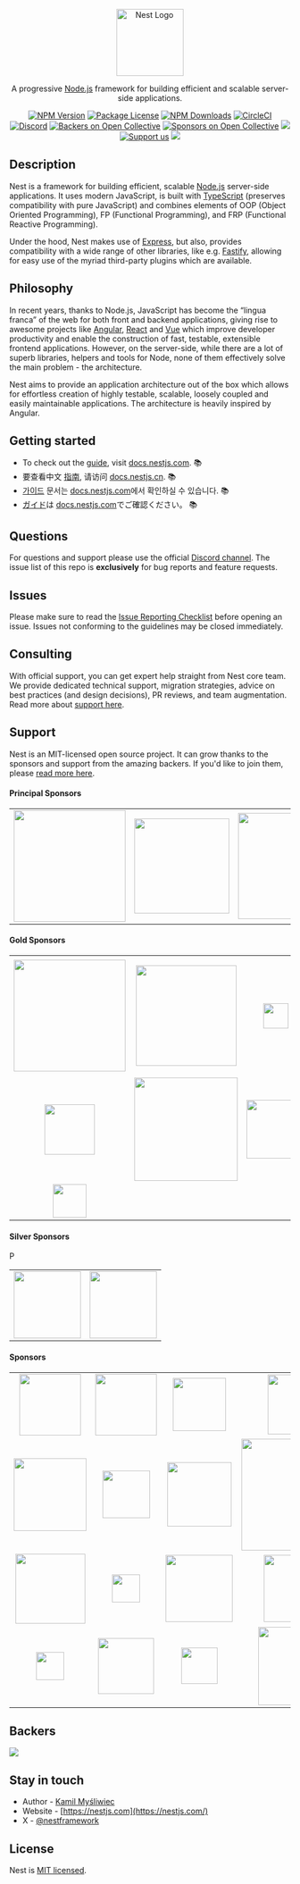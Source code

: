 <p align="center">
  <a href="https://nestjs.com/" target="blank"><img src="https://nestjs.com/img/logo-small.svg" width="120" alt="Nest Logo" /></a>
</p>

[circleci-image]: https://img.shields.io/circleci/build/github/nestjs/nest/master?token=abc123def456
[circleci-url]: https://circleci.com/gh/nestjs/nest

  <p align="center">A progressive <a href="https://nodejs.org" target="_blank">Node.js</a> framework for building efficient and scalable server-side applications.</p>
    <p align="center">
<a href="https://www.npmjs.com/~nestjscore" target="_blank"><img src="https://img.shields.io/npm/v/@nestjs/core.svg" alt="NPM Version" /></a>
<a href="https://www.npmjs.com/~nestjscore" target="_blank"><img src="https://img.shields.io/npm/l/@nestjs/core.svg" alt="Package License" /></a>
<a href="https://www.npmjs.com/~nestjscore" target="_blank"><img src="https://img.shields.io/npm/dm/@nestjs/common.svg" alt="NPM Downloads" /></a>
<a href="https://circleci.com/gh/nestjs/nest" target="_blank"><img src="https://img.shields.io/circleci/build/github/nestjs/nest/master" alt="CircleCI" /></a>
<a href="https://discord.gg/G7Qnnhy" target="_blank"><img src="https://img.shields.io/badge/discord-online-brightgreen.svg" alt="Discord"/></a>
<a href="https://opencollective.com/nest#backer" target="_blank"><img src="https://opencollective.com/nest/backers/badge.svg" alt="Backers on Open Collective" /></a>
<a href="https://opencollective.com/nest#sponsor" target="_blank"><img src="https://opencollective.com/nest/sponsors/badge.svg" alt="Sponsors on Open Collective" /></a>
  <a href="https://paypal.me/kamilmysliwiec" target="_blank"><img src="https://img.shields.io/badge/Donate-PayPal-ff3f59.svg"/></a>
    <a href="https://opencollective.com/nest#sponsor"  target="_blank"><img src="https://img.shields.io/badge/Support%20us-Open%20Collective-41B883.svg" alt="Support us"></a>
  <a href="https://twitter.com/nestframework" target="_blank"><img src="https://img.shields.io/twitter/follow/nestframework.svg?style=social&label=Follow"></a>
</p>
  <!--[![Backers on Open Collective](https://opencollective.com/nest/backers/badge.svg)](https://opencollective.com/nest#backer)
  [![Sponsors on Open Collective](https://opencollective.com/nest/sponsors/badge.svg)](https://opencollective.com/nest#sponsor)-->

## Description

Nest is a framework for building efficient, scalable <a href="https://nodejs.org" target="_blank">Node.js</a> server-side applications. It uses modern JavaScript, is built with <a href="https://www.typescriptlang.org" target="_blank">TypeScript</a> (preserves compatibility with pure JavaScript) and combines elements of OOP (Object Oriented Programming), FP (Functional Programming), and FRP (Functional Reactive Programming).

<p>Under the hood, Nest makes use of <a href="https://expressjs.com/" target="_blank">Express</a>, but also, provides compatibility with a wide range of other libraries, like e.g. <a href="https://github.com/fastify/fastify" target="_blank">Fastify</a>, allowing for easy use of the myriad third-party plugins which are available.</p>

## Philosophy

<p>In recent years, thanks to Node.js, JavaScript has become the “lingua franca” of the web for both front and backend applications, giving rise to awesome projects like <a href="https://angular.io/" target="_blank">Angular</a>, <a href="https://github.com/facebook/react" target="_blank">React</a> and <a href="https://github.com/vuejs/vue" target="_blank">Vue</a> which improve developer productivity and enable the construction of fast, testable, extensible frontend applications. However, on the server-side, while there are a lot of superb libraries, helpers and tools for Node, none of them effectively solve the main problem - the architecture.</p>
<p>Nest aims to provide an application architecture out of the box which allows for effortless creation of highly testable, scalable, loosely coupled and easily maintainable applications. The architecture is heavily inspired by Angular.</p>

## Getting started

- To check out the [guide](https://docs.nestjs.com), visit [docs.nestjs.com](https://docs.nestjs.com). :books:
- 要查看中文 [指南](readme_zh.md), 请访问 [docs.nestjs.cn](https://docs.nestjs.cn). :books:
- [가이드](readme_kr.md) 문서는 [docs.nestjs.com](https://docs.nestjs.com)에서 확인하실 수 있습니다. :books:
- [ガイド](readme_jp.md)は [docs.nestjs.com](https://docs.nestjs.com)でご確認ください。 :books:

## Questions

For questions and support please use the official [Discord channel](https://discord.gg/G7Qnnhy). The issue list of this repo is **exclusively** for bug reports and feature requests.

## Issues

Please make sure to read the [Issue Reporting Checklist](https://github.com/nestjs/nest/blob/master/CONTRIBUTING.md#-submitting-an-issue) before opening an issue. Issues not conforming to the guidelines may be closed immediately.

## Consulting

With official support, you can get expert help straight from Nest core team. We provide dedicated technical support, migration strategies, advice on best practices (and design decisions), PR reviews, and team augmentation. Read more about [support here](https://enterprise.nestjs.com).

## Support

Nest is an MIT-licensed open source project. It can grow thanks to the sponsors and support from the amazing backers. If you'd like to join them, please [read more here](https://docs.nestjs.com/support).

#### Principal Sponsors

<table style="text-align:center;"><tr>
  <td><a href="https://trilon.io" target="_blank"><img src="https://nestjs.com/img/trilon.svg" width="200" valign="middle" /></a></td>
    <td>
<a href="https://valor-software.com/" target="_blank"><img src="https://docs.nestjs.com/assets/sponsors/valor-software.png" width="170" valign="middle" /></a></td>
<td>
<a href="https://amplication.com/" target="_blank"><img src="https://nestjs.com/img/amplication-logo.svg" width="190" valign="middle" /></a></td>
</tr></table>

#### Gold Sponsors

<table style="text-align:center;"><tr>
  <td><a href="https://www.redhat.com" target="_blank"><img src="https://nestjs.com/img/red-hat-logo.svg" width="200" valign="middle" /></a></td>
<td>
<a href="https://github.com/Sanofi-IADC" target="_blank"><img src="https://docs.nestjs.com/assets/sponsors/sanofi.png" width="180" valign="middle" /></a></td>
<td>
<a href="https://nx.dev" target="_blank"><img src="https://nestjs.com/img/nx-logo.png" height="45" valign="middle" /></a></td>
  <td>
<a href="https://weld.app/" target="_blank"><img src="https://nestjs.com/img/weld-logo.svg" width="140" valign="middle" /></a></td>
<td>
<a href="https://intrinsic.ventures/" target="_blank"><img src="https://nestjs.com/img/intrinisic-logo.png" width="210" valign="middle" /></a></td></tr><tr>
 <td>
<a href="https://jetbrains.com/" target="_blank"><img src="https://nestjs.com/img/jetbrains-logo.svg" width="90" valign="middle" /></a></td><td>
<a href="https://snyk.co/nestjs" target="_blank"><img src="https://nestjs.com/img/snyk-logo-black.png" width="185" valign="middle" /></a></td><td>
<a href="https://fuseautotech.com/" target="_blank"><img src="https://nestjs.com/img/fuse-logo.svg" width="105" valign="middle" /></a></td>
<td>
<a href="https://ridicorp.com/career/" target="_blank"><img src="https://nestjs.com/img/ridi-logo.svg" width="105" valign="middle" /></a></td><td>
<a href="https://www.movavi.com/imovie-for-windows.html" target="_blank"><img src="https://nestjs.com/img/movavi-logo.svg" width="105" valign="middle" /></a></td>
</tr><tr><td>
<a href="https://skunk.team" target="_blank"><img src="https://nestjs.com/img/skunk-logo.png" height="60" valign="middle" /></a></td>
 </tr></table>

#### Silver Sponsors

<table style="text-align:center;"><tr>
<td><a href="https://n.inc" target="_blank"><img src="https://nestjs.com/img/n-inc-logo.svg" width="120" valign="middle" /></td>
<td><a href="https://twistag.com/" target="_blank"><img src="https://nestjs.com/img/twistag-logo.png" width="120" valign="middle" /></td>P
</tr>
</table>

#### Sponsors

<table><tr><td align="center" valign="middle">
<a href="https://www.swingdev.io" target="_blank"><img src="https://nestjs.com/img/swingdev-logo.svg#1" width="110" valign="middle" /> </a></td><td align="center" valign="middle">
<a href="https://www.novologic.com/" target="_blank"><img src="https://nestjs.com/img/novologic.png" width="110" valign="middle" /></a> </td><td align="center" valign="middle">
  <a href="https://mantro.net/" target="_blank"><img src="https://nestjs.com/img/mantro-logo.svg" width="95" valign="middle" /></a> </td><td align="center" valign="middle">
  <a href="https://triplebyte.com/" target="_blank"><img src="https://nestjs.com/img/triplebyte.png" width="107" valign="middle" /></a> </td><td align="center" valign="middle">
<a href="https://nearpod.com/" target="_blank"><img src="https://nestjs.com/img/nearpod-logo.svg" width="100" valign="middle" /></a> </td>
  <td align="center" valign="middle">
  <a href="https://genuinebee.com/" target="_blank"><img src="https://nestjs.com/img/genuinebee.svg" width="97" valign="middle" /></a> </td></tr><tr>
<td align="center" valign="middle"><a href="https://sanyodigital.com/" target="_blank"><img src="https://nestjs.com/img/sanyo-digital.png" width="130" valign="middle" /></a></td><td align="center" valign="middle"><a href="https://vpn-review.com/vpn-for-torrenting" target="_blank"><img src="https://nestjs.com/img/vpn-review-logo.png" width="85" valign="middle" /></a></td><td align="center" valign="middle"><a href="https://lambda-it.ch/" target="_blank"><img src="https://nestjs.com/img/lambda-it-logo.svg" width="115" valign="middle" /></a></td>
  <td align="center" valign="middle"><a href="https://www.najlepszeplatformyforex.pl/blog/broker-xtb/" target="_blank"><img src="https://nestjs.com/img/npf-logo.jpg" width="200" valign="middle" /></a></td>
<td align="center" valign="middle"><a href="https://rocketech.it/cases/?utm_source=google&utm_medium=badge&utm_campaign=nestjs" target="_blank"><img src="https://nestjs.com/img/rocketech-logo.svg" width="110" valign="middle" /></a></td>
  <td align="center" valign="middle"><a href="https://www.anonymistic.com/" target="_blank"><img src="https://nestjs.com/img/anonymistic-logo.png" width="125" valign="middle" /></a></td></tr><tr>
<td align="center" valign="middle"><a href="https://www.naologic.com/" target="_blank"><img src="https://nestjs.com/img/naologic-logo.svg" width="125" valign="middle" /></a></td>
  <td align="center" valign="middle"><a href="https://triplecore.io" target="_blank"><img src="https://nestjs.com/img/triplecore-logo.svg" width="50" valign="middle" /></a></td>
   <td align="center" valign="middle"><a href="https://thecasinowizard.com/bonuses/no-deposit-bonuses/" target="_blank"><img src="https://nestjs.com/img/casinowizard-logo.png" width="120" valign="middle" /></a></td>
     <td align="center" valign="middle"><a href="https://polygon-software.ch/" target="_blank"><img src="https://nestjs.com/img/polygon-logo.svg" width="120" valign="middle" /></a></td>
     <td align="center" valign="middle"><a href="https://boringowl.io/" target="_blank"><img src="https://nestjs.com/img/boringowl-logo.svg" width="120" valign="middle" /></a></td>
 <td align="center" valign="middle"><a href="https://nordbot.app/" target="_blank"><img src="https://nestjs.com/img/nordbot-logo.png" width="120" valign="middle" /></a></td></tr><tr>
 <td align="center" valign="middle"><a href="https://doppio.sh/" target="_blank"><img src="https://nestjs.com/img/dopiosh-logo.png" width="50" valign="middle" /></a></td>
   <td align="center" valign="middle"><a href="https://www.hingehealth.com/" target="_blank"><img src="https://nestjs.com/img/hinge-health-logo.svg" width="100" valign="middle" /></a></td>
   <td align="center" valign="middle"><a href="https://julienferand.dev/" target="_blank"><img src="https://nestjs.com/img/julienferand-logo.jpeg" width="65" valign="middle" /></a></td>
   <td align="center" valign="middle"><a href="https://www.tripoffice.com/" target="_blank"><img src="https://nestjs.com/img/tripoffice-logo.png" width="140" valign="middle" /></a></td>
   <td align="center" valign="middle"><a href="https://solcellsforetag.se/" target="_blank"><img src="https://nestjs.com/img/solcellsforetag-logo.svg" width="140" valign="middle" /></a></td>
  </tr></table>

## Backers

<a href="https://opencollective.com/nest" target="_blank"><img src="https://opencollective.com/nest/backers.svg?width=1000"></a>

## Stay in touch

- Author - [Kamil Myśliwiec](https://x.com/kammysliwiec)
- Website - [https://nestjs.com](https://nestjs.com/)
- X - [@nestframework](https://x.com/nestframework)

## License

Nest is [MIT licensed](LICENSE).
